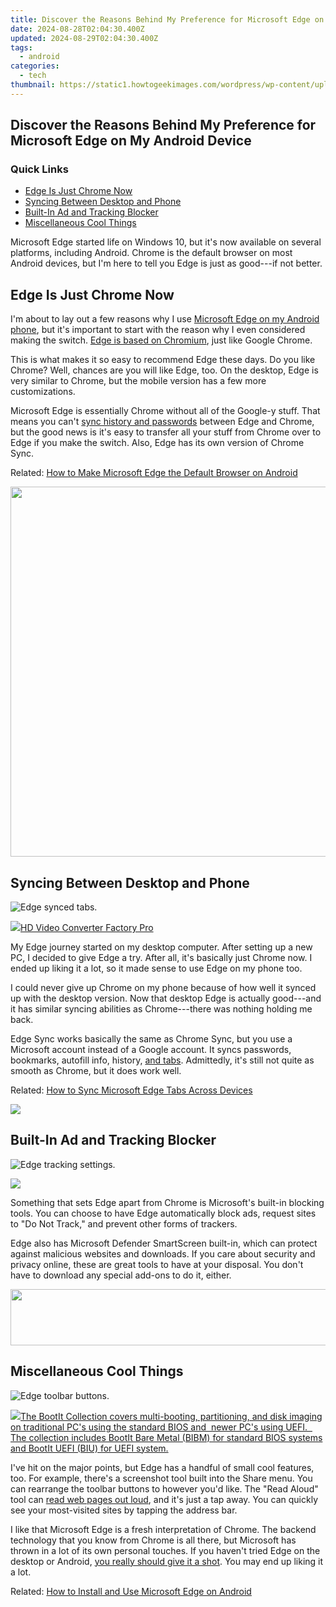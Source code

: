 ```yaml
---
title: Discover the Reasons Behind My Preference for Microsoft Edge on My Android Device
date: 2024-08-28T02:04:30.400Z
updated: 2024-08-29T02:04:30.400Z
tags:
  - android
categories:
  - tech
thumbnail: https://static1.howtogeekimages.com/wordpress/wp-content/uploads/2021/06/edge_hero_1200x675.jpg
---
```


## Discover the Reasons Behind My Preference for Microsoft Edge on My Android Device

### Quick Links

* [Edge Is Just Chrome Now](https://instagram-video-files.techidaily.com/updated-in-2024-the-blueprint-to-hitting-it-big-with-instagram-videos/)
* [Syncing Between Desktop and Phone](https://buynow-marvelous.techidaily.com/maximizing-connectivity-on-a-budget-with-the-tp-link-archer-c50-a-users-guide/)
* [Built-In Ad and Tracking Blocker](https://remote-screen-capture.techidaily.com/updated-2023s-best-rated-ps3-virtual-players-for-pc-for-2024/)
* [Miscellaneous Cool Things](https://vp-tips.techidaily.com/cinematic-basics-unveiled-fundamental-shots-explained-clearly/)

 Microsoft Edge started life on Windows 10, but it's now available on several platforms, including Android. Chrome is the default browser on most Android devices, but I'm here to tell you Edge is just as good---if not better.

##  Edge Is Just Chrome Now

 I'm about to lay out a few reasons why I use [Microsoft Edge on my Android phone](https://youtube-web.techidaily.com/ed-quick-beats-lasting-impact-navigating-the-world-of-short-music-for-2024/), but it's important to start with the reason why I even considered making the switch. [Edge is based on Chromium](https://facebook-video-recording.techidaily.com/updated-unlocking-organic-growth-your-afb-playbook/), just like Google Chrome.

 This is what makes it so easy to recommend Edge these days. Do you like Chrome? Well, chances are you will like Edge, too. On the desktop, Edge is very similar to Chrome, but the mobile version has a few more customizations.

 Microsoft Edge is essentially Chrome without all of the Google-y stuff. That means you can't [sync history and passwords](https://some-knowledge.techidaily.com/from-raw-to-refined-the-essential-guide-to-podcast-editing-with-garageband-for-2024/) between Edge and Chrome, but the good news is it's easy to transfer all your stuff from Chrome over to Edge if you make the switch. Also, Edge has its own version of Chrome Sync.

Related: [How to Make Microsoft Edge the Default Browser on Android](https://youtube-web.techidaily.com/ed-quick-beats-lasting-impact-navigating-the-world-of-short-music-for-2024/) 

<!-- affiliate ads begin -->
<a href="https://mushroom-supplies.sjv.io/c/5597632/1692242/18134" target="_top" id="1692242"><img src="//a.impactradius-go.com/display-ad/18134-1692242" border="0" alt="" width="834" height="592"/></a><img height="0" width="0" src="https://imp.pxf.io/i/5597632/1692242/18134" style="position:absolute;visibility:hidden;" border="0" />
<!-- affiliate ads end -->
##  Syncing Between Desktop and Phone

![Edge synced tabs.](https://static1.howtogeekimages.com/wordpress/wp-content/uploads/2021/09/2021-09-23_17-10-23-1.png) 

<!-- affiliate ads begin -->
<a href="https://secure.2checkout.com/order/checkout.php?PRODS=4537546&QTY=1&AFFILIATE=108875&CART=1"><img src="https://secure.avangate.com/images/merchant/4b0a0290ad7df100b77e86839989a75e/products/7_copy_2_2_hdpro.png" border="0">HD Video Converter Factory Pro</a>
<!-- affiliate ads end -->
 My Edge journey started on my desktop computer. After setting up a new PC, I decided to give Edge a try. After all, it's basically just Chrome now. I ended up liking it a lot, so it made sense to use Edge on my phone too.

 I could never give up Chrome on my phone because of how well it synced up with the desktop version. Now that desktop Edge is actually good---and it has similar syncing abilities as Chrome---there was nothing holding me back.

 Edge Sync works basically the same as Chrome Sync, but you use a Microsoft account instead of a Google account. It syncs passwords, bookmarks, autofill info, history, [and tabs](https://fox-access.techidaily.com/elemental-story-framework-for-2024/). Admittedly, it's still not quite as smooth as Chrome, but it does work well.

Related: [How to Sync Microsoft Edge Tabs Across Devices](https://fox-access.techidaily.com/elemental-story-framework-for-2024/) 

<!-- affiliate ads begin -->
<a href="https://secure.2checkout.com/order/checkout.php?PRODS=4621764&QTY=1&AFFILIATE=108875&CART=1"><img src="https://www.x-mirage.com/x-mirage/img/page-home.jpg" border="0"></a>
<!-- affiliate ads end -->
##  Built-In Ad and Tracking Blocker

![Edge tracking settings.](https://static1.howtogeekimages.com/wordpress/wp-content/uploads/2021/09/2021-09-23_17-11-41-1.png) 

<!-- affiliate ads begin -->
<a href="https://store.massmailsoftware.com/order/checkout.php?PRODS=1095219&QTY=1&AFFILIATE=108875&CART=1"><img src="https://secure.avangate.com/images/merchant/dc87c13749315c7217cdc4ac692e704c/banera_for_partners-20_%281%29.jpg" border="0"></a>
<!-- affiliate ads end -->
 Something that sets Edge apart from Chrome is Microsoft's built-in blocking tools. You can choose to have Edge automatically block ads, request sites to "Do Not Track," and prevent other forms of trackers.

 Edge also has Microsoft Defender SmartScreen built-in, which can protect against malicious websites and downloads. If you care about security and privacy online, these are great tools to have at your disposal. You don't have to download any special add-ons to do it, either.

<!-- affiliate ads begin -->
<a href="https://natural-cycles.sjv.io/c/5597632/2072200/17885" target="_top" id="2072200"><img src="//a.impactradius-go.com/display-ad/17885-2072200" border="0" alt="" width="728" height="90"/></a><img height="0" width="0" src="https://imp.pxf.io/i/5597632/2072200/17885" style="position:absolute;visibility:hidden;" border="0" />
<!-- affiliate ads end -->
##  Miscellaneous Cool Things

![Edge toolbar buttons.](https://static1.howtogeekimages.com/wordpress/wp-content/uploads/2021/09/2021-09-23_17-12-28-1.png) 

<!-- affiliate ads begin -->
<a href="https://secure.2checkout.com/order/checkout.php?PRODS=45152810&QTY=1&AFFILIATE=108875&CART=1"> <img src="https://secure.avangate.com/images/merchant/842ca578342915ccb8ae069595ba7233/products/copy_bootit-ss1_178x139.jpg" border="0">The BootIt Collection covers multi-booting, partitioning, and disk imaging on traditional PC's using the standard BIOS and  newer PC's using UEFI.   The collection includes BootIt Bare Metal (BIBM) for standard BIOS systems and BootIt UEFI (BIU) for UEFI system. 
</a>
<!-- affiliate ads end -->
 I've hit on the major points, but Edge has a handful of small cool features, too. For example, there's a screenshot tool built into the Share menu. You can rearrange the toolbar buttons to however you'd like. The "Read Aloud" tool can [read web pages out loud](https://digital-screen-recording.techidaily.com/new-innovative-vfx-equipment-for-eco-warriors-for-2024/), and it's just a tap away. You can quickly see your most-visited sites by tapping the address bar.

 I like that Microsoft Edge is a fresh interpretation of Chrome. The backend technology that you know from Chrome is all there, but Microsoft has thrown in a lot of its own personal touches. If you haven't tried Edge on the desktop or Android, [you really should give it a shot](https://discover-bits.techidaily.com/step-by-step-guide-converting-your-epub-books-to-kefu-format-using-calibre/). You may end up liking it a lot.

Related: [How to Install and Use Microsoft Edge on Android](https://discover-bits.techidaily.com/step-by-step-guide-converting-your-epub-books-to-kefu-format-using-calibre/)

<ins class="adsbygoogle"
     style="display:block"
     data-ad-format="autorelaxed"
     data-ad-client="ca-pub-7571918770474297"
     data-ad-slot="1223367746"></ins>



<ins class="adsbygoogle"
     style="display:block"
     data-ad-client="ca-pub-7571918770474297"
     data-ad-slot="8358498916"
     data-ad-format="auto"
     data-full-width-responsive="true"></ins>


